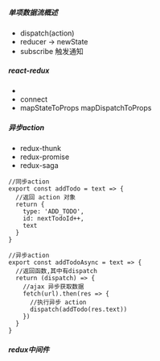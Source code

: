 ##### 单项数据流概述
- dispatch(action)
- reducer -> newState
- subscribe 触发通知

##### react-redux
- <Provider>
- connect
- mapStateToProps mapDispatchToProps

##### 异步action
- redux-thunk
- redux-promise
- redux-saga
```
//同步action
export const addTodo = text => {
  //返回 action 对象
  return {
    type: 'ADD_TODO',
    id: nextTodoId++,
    text
  }
}
```
```
//异步action
export const addTodoAsync = text => {
  //返回函数,其中有dispatch
  return (dispatch) => {
    //ajax 异步获取数据
    fetch(url).then(res => {
      //执行异步 action
      dispatch(addTodo(res.text))
    })
  }
}
```
##### redux中间件
